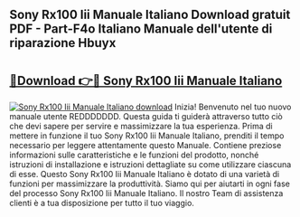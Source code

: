 ## Sony Rx100 Iii Manuale Italiano Download gratuit PDF - Part-F4o Italiano Manuale dell'utente di riparazione Hbuyx

# <h2><a href="http://dfavcjv.blite.top/?on=Sony+Rx100+Iii+Manuale+Italiano">🔗Download 👉🔴 Sony Rx100 Iii Manuale Italiano</a></h2>

[![Sony Rx100 Iii Manuale Italiano download](https://i.imgur.com/lujVjoI.png)](http://dfavcjv.blite.top/?on=Sony+Rx100+Iii+Manuale+Italiano)
Inizia! Benvenuto nel tuo nuovo manuale utente REDDDDDDD. Questa guida ti guiderà attraverso tutto ciò che devi sapere per servire e massimizzare la tua esperienza. Prima di mettere in funzione il tuo Sony Rx100 Iii Manuale Italiano, prenditi il tempo necessario per leggere attentamente questo Manuale. Contiene preziose informazioni sulle caratteristiche e le funzioni del prodotto, nonché istruzioni di installazione e istruzioni dettagliate su come utilizzare ciascuna di esse. Questo Sony Rx100 Iii Manuale Italiano è dotato di una varietà di funzioni per massimizzare la produttività. Siamo qui per aiutarti in ogni fase del processo Sony Rx100 Iii Manuale Italiano. Il nostro Team di assistenza clienti è a tua disposizione per tutto il tuo viaggio.

